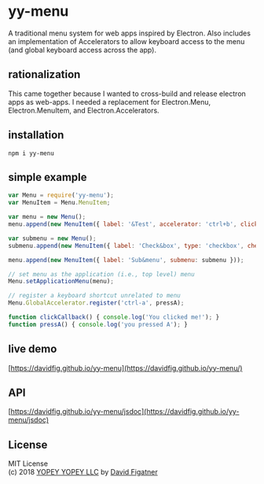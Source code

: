 # yy-menu
A traditional menu system for web apps inspired by Electron. Also includes an implementation of Accelerators to allow keyboard access to the menu (and global keyboard access across the app).

## rationalization

This came together because I wanted to cross-build and release electron apps as web-apps. I needed a replacement for Electron.Menu, Electron.MenuItem, and Electron.Accelerators. 

## installation

    npm i yy-menu

## simple example
```js
var Menu = require('yy-menu');
var MenuItem = Menu.MenuItem;

var menu = new Menu();
menu.append(new MenuItem({ label: '&Test', accelerator: 'ctrl+b', click: clickCallback }));

var submenu = new Menu();
submenu.append(new MenuItem({ label: 'Check&box', type: 'checkbox', checked: true }));

menu.append(new MenuItem({ label: 'Sub&menu', submenu: submenu }));

// set menu as the application (i.e., top level) menu
Menu.setApplicationMenu(menu);

// register a keyboard shortcut unrelated to menu
Menu.GlobalAccelerator.register('ctrl-a', pressA);

function clickCallback() { console.log('You clicked me!'); }
function pressA() { console.log('you pressed A'); }
```

## live demo

[https://davidfig.github.io/yy-menu](https://davidfig.github.io/yy-menu/)

## API
[https://davidfig.github.io/yy-menu/jsdoc](https://davidfig.github.io/yy-menu/jsdoc)

## License  
MIT License  
(c) 2018 [YOPEY YOPEY LLC](https://yopeyopey.com/) by [David Figatner](https://twitter.com/yopey_yopey/)
